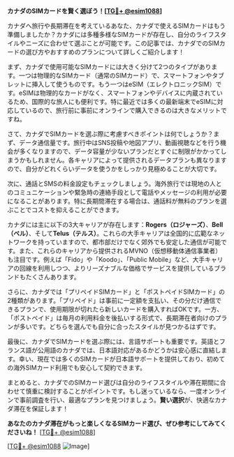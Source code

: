 **カナダのSIMカードを賢く選ぼう！[[TG💪+ @esim1088](https://t.me/s/esim1088)]**

カナダへ旅行や長期滞在を考えているあなた、カナダで使えるSIMカードはもう準備しましたか？カナダには多種多様なSIMカードが存在し、自分のライフスタイルやニーズに合わせて選ぶことが可能です。この記事では、カナダでのSIMカードの選び方やおすすめのプランについて詳しくご紹介します！

まず、カナダで使用可能なSIMカードには大きく分けて2つのタイプがあります。一つは物理的なSIMカード（通常のSIMカード）で、スマートフォンやタブレットに挿入して使うものです。もう一つはeSIM（エレクトロニックSIM）です。eSIMは物理的なカードがなく、スマートフォンやデバイスに内蔵されているため、国際的な旅人にも便利です。特に最近では多くの最新端末でeSIMに対応しているので、旅行前に事前にオンラインで購入できるのは大きなメリットですね。

さて、カナダでSIMカードを選ぶ際に考慮すべきポイントは何でしょうか？まず、データ通信量です。旅行中はSNS投稿や地図アプリ、動画視聴などを行う機会が多くなりますので、データ容量が少ないプランだとすぐに制限がかかってしまうかもしれません。各キャリアによって提供されるデータプランも異なりますので、自分がどれくらいデータを使うかをしっかり見極めることが大切です。

次に、通話とSMSの料金設定もチェックしましょう。海外旅行では現地の人とのコミュニケーションや緊急時の連絡手段として電話やメッセージの利用が必要になることがあります。特に長期間滞在する場合は、通話料が無料のプランを選ぶことでコストを抑えることができます。

カナダには主に以下の3大キャリアが存在します：**Rogers（ロジャーズ）**、**Bell（ベル）**、そして**Telus（テルス）**。これらの大手キャリアは全国的に広範なネットワークを持っていますので、都市部だけでなく郊外でも安定した通信が可能です。また、これらのキャリアから提供されるMVNO（仮想移動体通信事業者）も注目です。例えば「Fido」や「Koodo」、「Public Mobile」など、大手キャリアの回線を利用しつつ、よりリーズナブルな価格でサービスを提供しているブランドもたくさんあります。

さらに、カナダでは「プリペイドSIMカード」と「ポストペイドSIMカード」の2種類があります。「プリペイド」は事前に一定額を支払い、その分だけ通信できるプランで、使用期限が切れたら新しいカードを購入すればOKです。一方、「ポストペイド」は毎月の利用料金を後払いする形式で、長期滞在者向けのプランが多いです。どちらを選んでも自分に合ったスタイルが見つかるはずです。

最後に、カナダでSIMカードを選ぶ際には、言語サポートも重要です。英語とフランス語が公用語のカナダでは、日本語対応があるかどうかは安心感に直結します。幸い、現在では多くのSIMカードが日本語サポートを提供しており、初めての海外SIMカード利用でも安心して契約できます。

まとめると、カナダでのSIMカード選びは自分のライフスタイルや滞在期間に合わせて慎重に検討することがポイントです。もし迷っているなら、一度オンラインで事前調査を行い、最適なプランを見つけましょう。**賢い選択**が、快適なカナダ滞在を保証します！

**あなたのカナダ滞在がもっと楽しくなるSIMカード選び、ぜひ参考にしてみてくださいね！** [[TG💪+ @esim1088](https://t.me/s/esim1088)]

[[TG💪+ @esim1088](https://t.me/s/esim1088) ![Image](https://i.postimg.cc/Y0z9fWf4/image.png)]
